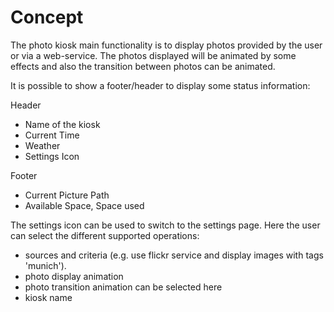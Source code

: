 # Concept

The photo kiosk main functionality is to display photos provided by the user or via a web-service. The photos displayed will be animated by some effects and also the transition between photos can be animated. 

It is possible to show a footer/header to display some status information:

Header
- Name of the kiosk
- Current Time
- Weather
- Settings Icon

Footer
- Current Picture Path
- Available Space, Space used


The settings icon can be used to switch to the settings page. Here the user can select the different supported operations:

- sources and criteria (e.g. use flickr service and display images with tags 'munich').
- photo display animation
- photo transition animation can be selected here
- kiosk name

